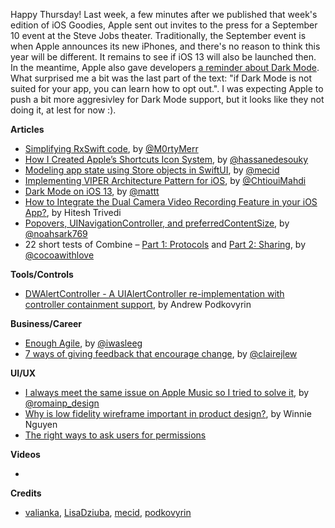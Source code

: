 Happy Thursday! Last week, a few minutes after we published that week's edition of iOS Goodies, Apple sent out invites to the press for a September 10 event at the Steve Jobs theater. Traditionally, the September event is when Apple announces its new iPhones, and there's no reason to think this year will be different. It remains to see if iOS 13 will also be launched then. In the meantime, Apple also gave developers [a reminder about Dark Mode](https://developer.apple.com/news/?id=0829019a). What surprised me a bit was the last part of the text: "if Dark Mode is not suited for your app, you can learn how to opt out.". I was expecting Apple to push a bit more aggresivley for Dark Mode support, but it looks like they not doing it, at lest for now :). 

**Articles**

* [Simplifying RxSwift code](https://medium.com/flawless-app-stories/simplifying-rxswift-code-78071d5b780), by [@M0rtyMerr](https://twitter.com/M0rtyMerr)
* [How I Created Apple’s Shortcuts Icon System](https://medium.com/flawless-app-stories/apples-shortcuts-826eabd44886), by [@hassanedesouky](https://twitter.com/hassanedesouky)
* [Modeling app state using Store objects in SwiftUI](https://mecid.github.io/2019/09/04/modeling-app-state-using-store-objects-in-swiftui/), by [@mecid](https://twitter.com/mecid)
* [Implementing VIPER Architecture Pattern for iOS](https://medium.com/flawless-app-stories/implementing-viper-archticture-pattern-for-ios-d24a6def8ba2), by [@ChtiouiMahdi](https://twitter.com/ChtiouiMahdi)
* [Dark Mode on i​OS 13](https://nshipster.com/dark-mode/), by [@mattt](https://twitter.com/mattt)
* [How to Integrate the Dual Camera Video Recording Feature in your iOS App?](https://www.spaceotechnologies.com/integrate-multi-camera-video-recording-ios/), by Hitesh Trivedi
* [Popovers, UINavigationController, and preferredContentSize](https://noahgilmore.com/blog/popover-uinavigationcontroller-preferredcontentsize/), by [@noahsark769](https://twitter.com/noahsark769)
* 22 short tests of Combine – [Part 1: Protocols](https://www.cocoawithlove.com/blog/twenty-two-short-tests-of-combine-part-1.html) and [Part 2: Sharing](https://www.cocoawithlove.com/blog/twenty-two-short-tests-of-combine-part-2.html), by [@cocoawithlove](https://twitter.com/cocoawithlove)

**Tools/Controls**

* [DWAlertController - A UIAlertController re-implementation with controller containment support](https://github.com/podkovyrin/DWAlertController), by Andrew Podkovyrin

**Business/Career**

* [Enough Agile](https://deprogrammaticaipsum.com/2019/09/02/enough-agile/), by [@iwasleeg](twitter.com/iwasleeg)
* [7 ways of giving feedback that encourage change](https://knowyourteam.com/blog/2019/08/29/7-ways-of-giving-feedback-that-encourage-change/), by [@clairejlew](https://twitter.com/clairejlew)

**UI/UX**

* [I always meet the same issue on Apple Music so I tried to solve it](https://uxplanet.org/i-always-meet-the-same-issue-on-apple-music-so-i-tried-to-solve-it-218aa68e42b2), by [@romainp_design](https://twitter.com/romainp_design)
* [Why is low fidelity wireframe important in product design?](https://uxdesign.cc/why-low-fidelity-wireframe-curious-in-product-design-c7bea87bc23d), by Winnie Nguyen
* [The right ways to ask users for permissions](https://growth.design/case-studies/hopper-permission-requests-ux/)

**Videos**

* 

**Credits**

* [valianka](https://github.com/valianka), [LisaDziuba](https://github.com/lisadziuba), [mecid](https://github.com/mecid), [podkovyrin](https://github.com/podkovyrin)
